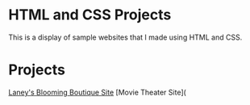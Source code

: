 # HTML and CSS Projects
This is a display of sample websites that I made using HTML and CSS.

# Projects
[Laney's Blooming Boutique Site](/Basic_HTML_and_CSS/Plantshop%20Site/Plantshop%20Website%20Project.html)
[Movie Theater Site](
